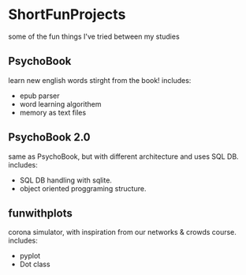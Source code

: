 # ShortFunProjects
some of the fun things I've tried between my studies
## PsychoBook
learn new english words stirght from the book!
includes:
- epub parser
- word learning algorithem
- memory as text files
## PsychoBook 2.0
same as PsychoBook, but with different architecture and uses SQL DB.
includes:
- SQL DB handling with sqlite.
- object oriented proggraming structure.
## funwithplots
corona simulator, with inspiration from our networks & crowds course.
includes:
- pyplot
- Dot class
